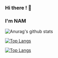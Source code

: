 ### Hi there ! 👋
### I'm NAM 


![Anurag's github stats](https://github-readme-stats.vercel.app/api?username=trinhnam12345z&show_icons=true&theme=dark)


[![Top Langs](https://github-readme-stats.vercel.app/api/top-langs/?username=trinhnam12345z&langs_count=8)](https://github.com/anuraghazra/github-readme-stats)

[![Top Langs](https://github-readme-stats.vercel.app/api/top-langs/?username=trinhnam12345z&layout=compact)](https://github.com/anuraghazra/github-readme-stats)

